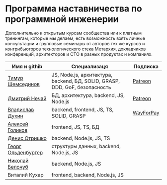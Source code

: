 # Программа наставничества по программной инженерии

Дополнительно к открытым курсам сообщества или к платным тренингам, которые мы делаем, есть возможность взять личные консультации и групповые семинары от авторов тех же курсов и контрибьюторов технологического стека Метархия, докладчиков конференций, архитекторов и CTO в разных продуктах и компаниях.

| Имя и githib       | Специализаця | Подписка |
| ---                | ---          | ---      |
| [Тимур Шемсединов](https://github.com/tshemsedinov) | JS, Node.js, архитектура, backend, БД, SOLID, GRASP, DDD, GoF, безопасность | [Patreon](https://www.patreon.com/tshemsedinov) |
| [Дмитрий Нечай](https://github.com/nechaido) | БД, архитектура, backend, JS, Node.js | [Patreon](https://www.patreon.com/user?u=46399313) |
| [Владислав Духин](https://github.com/primeare) | backend, frontend, JS, TS, SOLID, GRASP | [WayForPay](https://vladyslav.wayforpay.shop/#products-7491) |
| [Алексей Голиков](https://github.com/agil) | frontend, JS, TS, БД |  |
| [Денис Отришко](https://github.com/lundibundi) | backend, Node.js, JS, TS |  |
| [Георг Ольденбургер](https://github.com/georgolden) | структуры данных, backend, Node.js, JS |  |
| [Николай Белочуб](https://github.com/belochub) | backend, Node.js, JS |  |
| Виталий Кухар | frontend, backend, Node.js, JS |  |
